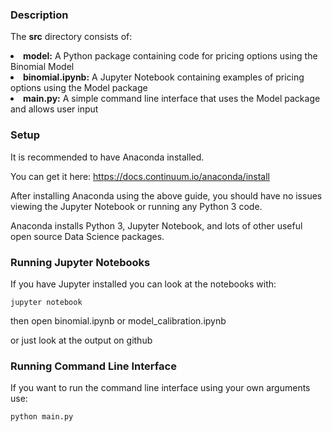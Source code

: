 <h3>Description</h3>

The <b>src</b> directory consists of:
<li><b>model:</b> A Python package containing code for pricing options using the Binomial Model</li>
<li><b>binomial.ipynb:</b> A Jupyter Notebook containing examples of pricing options using the Model package</li>
<li><b>main.py:</b> A simple command line interface that uses the Model package and allows user input</li>

<h3>Setup</h3>

It is recommended to have Anaconda installed.

You can get it here: https://docs.continuum.io/anaconda/install

After installing Anaconda using the above guide, you should have no issues viewing the Jupyter Notebook or running any Python 3 code.

Anaconda installs Python 3, Jupyter Notebook, and lots of other useful open source Data Science packages.

<h3>Running Jupyter Notebooks</h3>

If you have Jupyter installed you can look at the notebooks with:

`jupyter notebook`

then open binomial.ipynb or model_calibration.ipynb

or just look at the output on github

<h3>Running Command Line Interface</h3>

If you want to run the command line interface using your own arguments use:

`python main.py`
